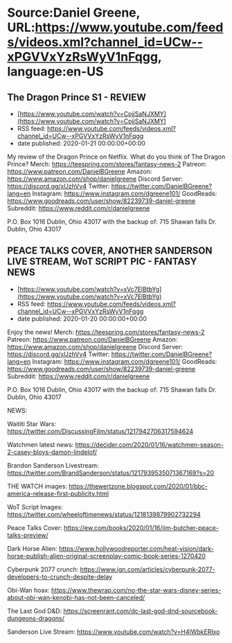 # Source:Daniel Greene, URL:https://www.youtube.com/feeds/videos.xml?channel_id=UCw--xPGVVxYzRsWyV1nFqgg, language:en-US

## The Dragon Prince S1 - REVIEW
 - [https://www.youtube.com/watch?v=CpjjSaNJXMY](https://www.youtube.com/watch?v=CpjjSaNJXMY)
 - RSS feed: https://www.youtube.com/feeds/videos.xml?channel_id=UCw--xPGVVxYzRsWyV1nFqgg
 - date published: 2020-01-21 00:00:00+00:00

My review of the Dragon Prince on Netflix. What do you think of The Dragon Prince? 
Merch: https://teespring.com/stores/fantasy-news-2
Patreon: https://www.patreon.com/DanielBGreene
Amazon: https://www.amazon.com/shop/danielgreene
Discord Server: https://discord.gg/xUzhVv4
Twitter: https://twitter.com/DanielBGreene?lang=en
Instagram: https://www.instagram.com/dgreene101/
GoodReads: https://www.goodreads.com/user/show/82239739-daniel-greene
Subreddit: https://www.reddit.com/r/danielgreene
 
P.O. Box 1016 Dublin, Ohio 43017
with the backup of:
715 Shawan falls Dr. Dublin, Ohio 43017

## PEACE TALKS COVER, ANOTHER SANDERSON LIVE STREAM, WoT SCRIPT PIC - FANTASY NEWS
 - [https://www.youtube.com/watch?v=xVc7ElBtbYg](https://www.youtube.com/watch?v=xVc7ElBtbYg)
 - RSS feed: https://www.youtube.com/feeds/videos.xml?channel_id=UCw--xPGVVxYzRsWyV1nFqgg
 - date published: 2020-01-20 00:00:00+00:00

Enjoy the news! 
Merch: https://teespring.com/stores/fantasy-news-2
Patreon: https://www.patreon.com/DanielBGreene
Amazon: https://www.amazon.com/shop/danielgreene
Discord Server: https://discord.gg/xUzhVv4
Twitter: https://twitter.com/DanielBGreene?lang=en
Instagram: https://www.instagram.com/dgreene101/
GoodReads: https://www.goodreads.com/user/show/82239739-daniel-greene
Subreddit: https://www.reddit.com/r/danielgreene
 
P.O. Box 1016 Dublin, Ohio 43017
with the backup of:
715 Shawan falls Dr. Dublin, Ohio 43017

NEWS: 

Waititi Star Wars: https://twitter.com/DiscussingFilm/status/1217942706317594624

Watchmen latest news: https://decider.com/2020/01/16/watchmen-season-2-casey-bloys-damon-lindelof/

Brandon Sanderson Livestream: https://twitter.com/BrandSanderson/status/1217939535071367169?s=20

THE WATCH images: https://thewertzone.blogspot.com/2020/01/bbc-america-release-first-publicity.html

WoT Script Images: https://twitter.com/wheeloftimenews/status/1218139879902732294

Peace Talks Cover: https://ew.com/books/2020/01/16/jim-butcher-peace-talks-preview/

Dark Horse Alien: https://www.hollywoodreporter.com/heat-vision/dark-horse-publish-alien-original-screenplay-comic-book-series-1270420

Cyberpunk 2077 crunch: https://www.ign.com/articles/cyberpunk-2077-developers-to-crunch-despite-delay

Obi-Wan hoax: https://www.thewrap.com/no-the-star-wars-disney-series-about-obi-wan-kenobi-has-not-been-canceled/

The Last God D&D: https://screenrant.com/dc-last-god-dnd-sourcebook-dungeons-dragons/

Sanderson Live Stream: https://www.youtube.com/watch?v=H4lWbkERlxo

